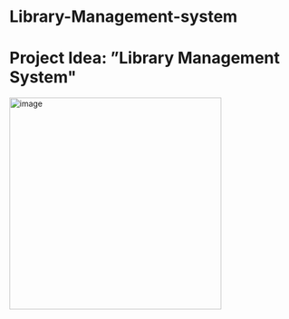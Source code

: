 # Library-Management-system
# Project Idea: ”Library Management System"
<img width="374" alt="image" src="https://private-user-images.githubusercontent.com/117796859/415964647-be0e19f6-0d02-46ac-a8eb-637bdd8ca716.png?jwt=eyJhbGciOiJIUzI1NiIsInR5cCI6IkpXVCJ9.eyJpc3MiOiJnaXRodWIuY29tIiwiYXVkIjoicmF3LmdpdGh1YnVzZXJjb250ZW50LmNvbSIsImtleSI6ImtleTUiLCJleHAiOjE3NDA2NTgyNjAsIm5iZiI6MTc0MDY1Nzk2MCwicGF0aCI6Ii8xMTc3OTY4NTkvNDE1OTY0NjQ3LWJlMGUxOWY2LTBkMDItNDZhYy1hOGViLTYzN2JkZDhjYTcxNi5wbmc_WC1BbXotQWxnb3JpdGhtPUFXUzQtSE1BQy1TSEEyNTYmWC1BbXotQ3JlZGVudGlhbD1BS0lBVkNPRFlMU0E1M1BRSzRaQSUyRjIwMjUwMjI3JTJGdXMtZWFzdC0xJTJGczMlMkZhd3M0X3JlcXVlc3QmWC1BbXotRGF0ZT0yMDI1MDIyN1QxMjA2MDBaJlgtQW16LUV4cGlyZXM9MzAwJlgtQW16LVNpZ25hdHVyZT0yMzUxNGNlMTllMDI3YTg1MDlhMzdkZTZlYjJmYjYwY2Q5ZGYyZDBiMjZmZGFlNWYwNzg1OTMwY2IxNmI0ZTViJlgtQW16LVNpZ25lZEhlYWRlcnM9aG9zdCJ9.0l-xYwggMLJd3bgDgn83g7popB1RO81pOc-K6I5aWgs"/>
